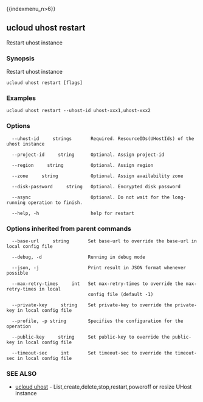 {{indexmenu_n>6}}

## ucloud uhost restart

Restart uhost instance

### Synopsis

Restart uhost instance

```
ucloud uhost restart [flags]
```

### Examples

```
ucloud uhost restart --uhost-id uhost-xxx1,uhost-xxx2
```

### Options

```
  --uhost-id     strings       Required. ResourceIDs(UHostIds) of the uhost instance 

  --project-id     string      Optional. Assign project-id 

  --region     string          Optional. Assign region 

  --zone     string            Optional. Assign availability zone 

  --disk-password     string   Optional. Encrypted disk password 

  --async                      Optional. Do not wait for the long-running operation to finish. 

  --help, -h                   help for restart 

```

### Options inherited from parent commands

```
  --base-url     string       Set base-url to override the base-url in local config file 

  --debug, -d                 Running in debug mode 

  --json, -j                  Print result in JSON format whenever possible 

  --max-retry-times     int   Set max-retry-times to override the max-retry-times in local
                              config file (default -1) 

  --private-key     string    Set private-key to override the private-key in local config file 

  --profile, -p string        Specifies the configuration for the operation 

  --public-key     string     Set public-key to override the public-key in local config file 

  --timeout-sec     int       Set timeout-sec to override the timeout-sec in local config file 

```

### SEE ALSO

* [ucloud uhost](software/cli/cmd/ucloud/uhost)	 - List,create,delete,stop,restart,poweroff or resize UHost instance

